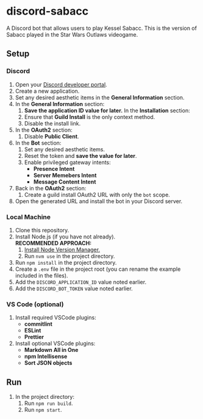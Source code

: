 # discord-sabacc

A Discord bot that allows users to play Kessel Sabacc. This is the version of Sabacc played in the Star Wars Outlaws videogame.

## Setup

### Discord

1. Open your [Discord developer portal](https://discord.com/developers/applications).
2. Create a new application.
3. Set any desired aesthetic items in the **General Information** section.
4. In the **General Information** section:
   1. **Save the application ID value for later.**
      In the **Installation** section:
   2. Ensure that **Guild Install** is the only context method.
   3. Disable the install link.
5. In the **OAuth2** section:
   1. Disable **Public Client**.
6. In the **Bot** section:
   1. Set any desired aesthetic items.
   2. Reset the token and **save the value for later**.
   3. Enable privileged gateway intents:
      - **Presence Intent**
      - **Server Memebers Intent**
      - **Message Content Intent**
7. Back in the **OAuth2** section:
   1. Create a guild install OAuth2 URL with only the `bot` scope.
8. Open the generated URL and install the bot in your Discord server.

### Local Machine

1. Clone this repository.
2. Install Node.js (if you have not already).<br>**RECOMMENDED APPROACH:**
   1. [Install Node Version Manager.](https://github.com/nvm-sh/nvm?tab=readme-ov-file#installing-and-updating)
   2. Run `nvm use` in the project directory.
3. Run `npm install` in the project directory.
4. Create a `.env` file in the project root (you can rename the example included in the files).
5. Add the `DISCORD_APPLICATION_ID` value noted earlier.
6. Add the `DISCORD_BOT_TOKEN` value noted earlier.

### VS Code (optional)

1. Install required VSCode plugins:
   - **commitlint**
   - **ESLint**
   - **Prettier**
2. Install optional VSCode plugins:
   - **Markdown All in One**
   - **npm Intellisense**
   - **Sort JSON objects**

## Run

1. In the project directory:
   1. Run `npm run build`.
   2. Run `npm start`.
